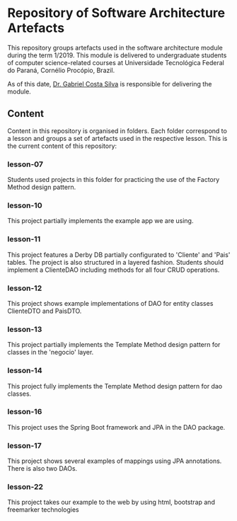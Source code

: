# Repository of Software Architecture Artefacts

This repository groups artefacts used in the software architecture module during the term 1/2019. This module is delivered to undergraduate students of computer science-related courses at Universidade Tecnológica Federal do Paraná, Cornélio Procópio, Brazil.  

As of this date, [Dr. Gabriel Costa Silva](http://gabrielcosta.utfpr.site) is responsible for delivering the module.

## Content

Content in this repository is organised in folders. Each folder correspond to a lesson and groups a set of artefacts used in the respective lesson. This is the current content of this repository:

### lesson-07
Students used projects in this folder for practicing the use of the Factory Method design pattern.

### lesson-10
This project partially implements the example app we are using. 

### lesson-11
This project features a Derby DB partially configurated to 'Cliente' and 'Pais' tables. The project is also structured in a layered fashion. Students should implement a ClienteDAO including methods for all four CRUD operations.

### lesson-12
This project shows example implementations of DAO for entity classes ClienteDTO and PaisDTO.

### lesson-13
This project partially implements the Template Method design pattern for classes in the 'negocio' layer.

### lesson-14
This project fully implements the Template Method design pattern for dao classes.

### lesson-16
This project uses the Spring Boot framework and JPA in the DAO package.

### lesson-17
This project shows several examples of mappings using JPA annotations. There is also two DAOs.

### lesson-22
This project takes our example to the web by using html, bootstrap and freemarker technologies